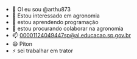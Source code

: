 - 👋 OI eu sou @arthu873
- 👀 Estou interessado em agronomia
- 🌱 estou aprendendo programação
- 💞️ estou procurando colaborar na agronomia
- 📫 00001124049447sp@al.educacao.sp.gov.br
- 😄 Piton
- ⚡ sei trabalhar em trator

<!---
arthu873/arthu873 is a ✨ special ✨ repository because its `README.md` (this file) appears on your GitHub profile.
You can click the Preview link to take a look at your changes.
--->
